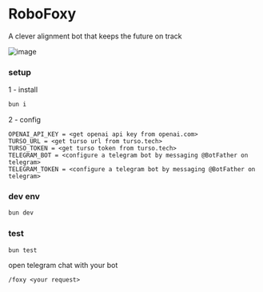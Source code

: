 # RoboFoxy
A clever alignment bot that keeps the future on track

![image](https://github.com/user-attachments/assets/25a1148b-483d-4af3-a544-603e3524b074)


### setup
1 - install
```bash
bun i
```

2 - config
```
OPENAI_API_KEY = <get openai api key from openai.com>
TURSO_URL = <get turso url from turso.tech>
TURSO_TOKEN = <get turso token from turso.tech>
TELEGRAM_BOT = <configure a telegram bot by messaging @BotFather on telegram>
TELEGRAM_TOKEN = <configure a telegram bot by messaging @BotFather on telegram>
```

### dev env
```bash
bun dev
```

### test
```bash
bun test
```

open telegram chat with your bot
```
/foxy <your request>
```
